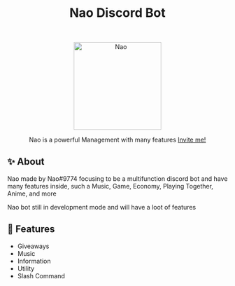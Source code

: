 <h1 align="center">Nao Discord Bot</h1>
<br />
<p align="center">
        <img src="https://cdn.discordapp.com/attachments/891235330735366164/915821804168290304/Nao_Tomori_Chistmas.png" alt="Nao" width="200" height="200">
    </a>
    <p align="center">
        Nao is a powerful Management with many features
        <a href="https://discord.com/api/oauth2/authorize?client_id=904209927415930950&permissions=515869309047&scope=applications.commands%20bot">Invite me!</a>
    </p>
</p>


## ✨ About
Nao made by Nao#9774 focusing to be a multifunction discord bot and have many features inside, such a Music, Game, Economy, Playing Together, Anime, and more

Nao bot still in development mode and will have a loot of features

## 📜 Features
- Giveaways
- Music
- Information
- Utility
- Slash Command